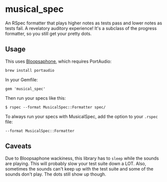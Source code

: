 # musical_spec

An RSpec formatter that plays higher notes as tests pass and lower notes as
tests fail. A revelatory auditory experience! It's a subclass of the progress
formatter, so you still get your pretty dots.

## Usage

This uses [Bloopsaphone](https://github.com/mental/bloopsaphone), which requires PortAudio:

    brew install portaudio

In your Gemfile:

    gem 'musical_spec'

Then run your specs like this:

    $ rspec --format MusicalSpec::Formatter spec/

To always run your specs with MusicalSpec, add the option to your `.rspec` file:

    --format MusicalSpec::Formatter

## Caveats

Due to Bloopsaphone wackiness, this library has to `sleep` while the sounds
are playing. This will probably slow your test suite down a LOT.
Also, sometimes the sounds can't keep up with the test suite and some of the
sounds don't play. The dots still show up though.
